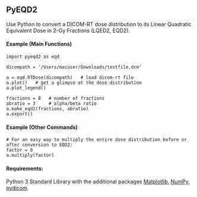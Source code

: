 ## PyEQD2
Use Python to convert a DICOM-RT dose distribution to its Linear Quadratic Equivalent Dose in 2-Gy Fractions (LQED2, EQD2).
<br />

#### Example (Main Functions)
```
import pyeqd2 as eqd

dicompath = '/Users/macuser/Downloads/testfile.dcm'

a = eqd.RTDose(dicompath)   # load dicom-rt file
a.plot()   # get a glimpse at the dose distribution
a.plot_legend()

fractions = 8   # number of fractions
abratio = 3     # alpha/beta ratio
a.make_eqd2(fractions, abratio)
a.export()
```

#### Example (Other Commands)
```
# For an easy way to multiply the entire dose distribution before or after conversion to EQD2:
factor = 8
a.multiply(factor)
```

#### Requirements:
Python 3 Standard Library with the additional packages [Matplotlib](https://github.com/matplotlib/matplotlib), [NumPy](https://github.com/numpy/numpy), [pydicom](https://github.com/pydicom/pydicom).
